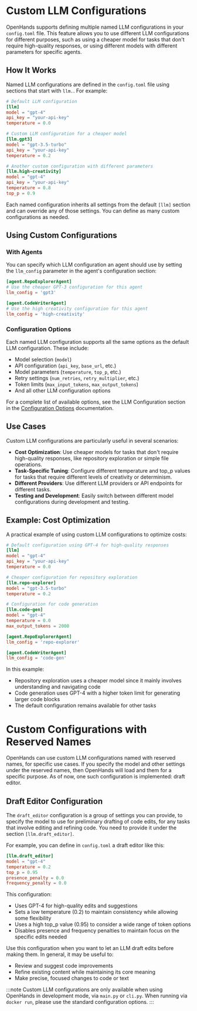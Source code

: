 # Custom LLM Configurations

OpenHands supports defining multiple named LLM configurations in your `config.toml` file. This feature allows you to use different LLM configurations for different purposes, such as using a cheaper model for tasks that don't require high-quality responses, or using different models with different parameters for specific agents.

## How It Works

Named LLM configurations are defined in the `config.toml` file using sections that start with `llm.`. For example:

```toml
# Default LLM configuration
[llm]
model = "gpt-4"
api_key = "your-api-key"
temperature = 0.0

# Custom LLM configuration for a cheaper model
[llm.gpt3]
model = "gpt-3.5-turbo"
api_key = "your-api-key"
temperature = 0.2

# Another custom configuration with different parameters
[llm.high-creativity]
model = "gpt-4"
api_key = "your-api-key"
temperature = 0.8
top_p = 0.9
```

Each named configuration inherits all settings from the default `[llm]` section and can override any of those settings. You can define as many custom configurations as needed.

## Using Custom Configurations

### With Agents

You can specify which LLM configuration an agent should use by setting the `llm_config` parameter in the agent's configuration section:

```toml
[agent.RepoExplorerAgent]
# Use the cheaper GPT-3 configuration for this agent
llm_config = 'gpt3'

[agent.CodeWriterAgent]
# Use the high creativity configuration for this agent
llm_config = 'high-creativity'
```

### Configuration Options

Each named LLM configuration supports all the same options as the default LLM configuration. These include:

- Model selection (`model`)
- API configuration (`api_key`, `base_url`, etc.)
- Model parameters (`temperature`, `top_p`, etc.)
- Retry settings (`num_retries`, `retry_multiplier`, etc.)
- Token limits (`max_input_tokens`, `max_output_tokens`)
- And all other LLM configuration options

For a complete list of available options, see the LLM Configuration section in the [Configuration Options](../configuration-options) documentation.

## Use Cases

Custom LLM configurations are particularly useful in several scenarios:

- **Cost Optimization**: Use cheaper models for tasks that don't require high-quality responses, like repository exploration or simple file operations.
- **Task-Specific Tuning**: Configure different temperature and top_p values for tasks that require different levels of creativity or determinism.
- **Different Providers**: Use different LLM providers or API endpoints for different tasks.
- **Testing and Development**: Easily switch between different model configurations during development and testing.

## Example: Cost Optimization

A practical example of using custom LLM configurations to optimize costs:

```toml
# Default configuration using GPT-4 for high-quality responses
[llm]
model = "gpt-4"
api_key = "your-api-key"
temperature = 0.0

# Cheaper configuration for repository exploration
[llm.repo-explorer]
model = "gpt-3.5-turbo"
temperature = 0.2

# Configuration for code generation
[llm.code-gen]
model = "gpt-4"
temperature = 0.0
max_output_tokens = 2000

[agent.RepoExplorerAgent]
llm_config = 'repo-explorer'

[agent.CodeWriterAgent]
llm_config = 'code-gen'
```

In this example:
- Repository exploration uses a cheaper model since it mainly involves understanding and navigating code
- Code generation uses GPT-4 with a higher token limit for generating larger code blocks
- The default configuration remains available for other tasks

# Custom Configurations with Reserved Names

OpenHands can use custom LLM configurations named with reserved names, for specific use cases. If you specify the model and other settings under the reserved names, then OpenHands will load and them for a specific purpose. As of now, one such configuration is implemented: draft editor.

## Draft Editor Configuration

The `draft_editor` configuration is a group of settings you can provide, to specify the model to use for preliminary drafting of code edits, for any tasks that involve editing and refining code. You need to provide it under the section `[llm.draft_editor]`.

For example, you can define in `config.toml` a draft editor like this:

```toml
[llm.draft_editor]
model = "gpt-4"
temperature = 0.2
top_p = 0.95
presence_penalty = 0.0
frequency_penalty = 0.0
```

This configuration:
- Uses GPT-4 for high-quality edits and suggestions
- Sets a low temperature (0.2) to maintain consistency while allowing some flexibility
- Uses a high top_p value (0.95) to consider a wide range of token options
- Disables presence and frequency penalties to maintain focus on the specific edits needed

Use this configuration when you want to let an LLM draft edits before making them. In general, it may be useful to:
- Review and suggest code improvements
- Refine existing content while maintaining its core meaning
- Make precise, focused changes to code or text

:::note
Custom LLM configurations are only available when using OpenHands in development mode, via `main.py` or `cli.py`. When running via `docker run`, please use the standard configuration options.
:::
